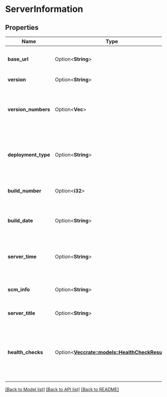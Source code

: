 # ServerInformation

## Properties

Name | Type | Description | Notes
------------ | ------------- | ------------- | -------------
**base_url** | Option<**String**> | The base URL of the Jira instance. | [optional]
**version** | Option<**String**> | The version of Jira. | [optional]
**version_numbers** | Option<**Vec<i32>**> | The major, minor, and revision version numbers of the Jira version. | [optional]
**deployment_type** | Option<**String**> | The type of server deployment. This is always returned as *Cloud*. | [optional]
**build_number** | Option<**i32**> | The build number of the Jira version. | [optional]
**build_date** | Option<**String**> | The timestamp when the Jira version was built. | [optional]
**server_time** | Option<**String**> | The time in Jira when this request was responded to. | [optional]
**scm_info** | Option<**String**> | The unique identifier of the Jira version. | [optional]
**server_title** | Option<**String**> | The name of the Jira instance. | [optional]
**health_checks** | Option<[**Vec<crate::models::HealthCheckResult>**](HealthCheckResult.md)> | Jira instance health check results. Deprecated and no longer returned. | [optional]

[[Back to Model list]](../README.md#documentation-for-models) [[Back to API list]](../README.md#documentation-for-api-endpoints) [[Back to README]](../README.md)


